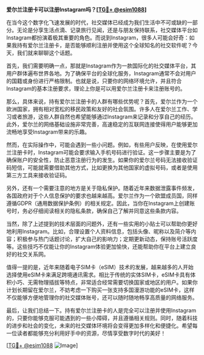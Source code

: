 **爱尔兰注册卡可以注册Instagram吗？[[TG💪+ @esim1088](https://t.me/s/esim1088)]**

在当今这个数字化飞速发展的时代，社交媒体已经成为我们生活中不可或缺的一部分。无论是分享生活点滴、记录旅行见闻，还是与朋友保持联系，社交媒体平台如Instagram都扮演着极其重要的角色。而说到Instagram，很多人可能会好奇：如果我持有爱尔兰注册卡，是否能够顺利注册并使用这个全球知名的社交软件呢？今天，我们就来聊聊这个话题。

首先，我们需要明确一点，那就是Instagram作为一款国际化的社交媒体平台，其用户群体遍布世界各地。为了确保平台的全球化服务，Instagram通常不会对用户的国籍或身份进行严格限制。也就是说，只要你的网络环境允许，并且符合Instagram的基本注册要求，理论上你是可以用爱尔兰注册卡来注册账号的。

那么，具体来说，持有爱尔兰注册卡的人群有哪些优势呢？首先，爱尔兰作为一个欧洲国家，拥有相对宽松的移民政策和友好的社会氛围。许多人在爱尔兰工作、学习或者旅游，这些人群自然也希望能够通过Instagram来记录和分享自己的经历。此外，爱尔兰的网络基础设施非常完善，高速稳定的互联网连接使得用户能够更加流畅地享受Instagram带来的乐趣。

然而，在实际操作中，可能会遇到一些小问题。例如，有些用户反映，在使用爱尔兰注册卡时，Instagram可能会要求输入手机号码进行验证。这一步骤主要是为了确保账户的安全性，防止恶意注册行为的发生。如果你的爱尔兰号码无法接收验证码短信，可能就需要借助其他方式，比如更换为其他国家的虚拟号码，或者是使用第三方工具来接收验证码。

另外，还有一个需要注意的地方是关于隐私保护。随着近年来数据泄露事件频发，各国政府对于个人信息保护的要求也越来越高。爱尔兰作为一个欧盟成员国，同样遵循GDPR（通用数据保护条例）的相关规定。因此，当你在Instagram上创建账号时，务必仔细阅读相关的隐私条款，确保自己了解并同意这些条款内容。

当然，除了上述提到的技术层面的问题外，还有一些实用的小贴士可以帮助你更好地利用Instagram。比如，合理设置个人资料信息，包括头像、昵称以及简介等内容；积极参与热门话题讨论，扩大自己的影响力；定期更新动态，保持账号活跃度等。这些技巧不仅能让你的Instagram体验更加愉快，还能帮助你在平台上建立良好的社交关系网。

值得一提的是，近年来随着电子SIM卡（eSIM）技术的发展，越来越多的人开始选择使用eSIM卡来满足跨境通讯需求。相比于传统的实体SIM卡，eSIM卡具有体积小巧、无需物理插拔等特点，非常适合经常需要切换国家或地区的用户。如果你计划长期留在爱尔兰，不妨考虑一下购买一张支持多国漫游功能的eSIM卡，这样不仅能够方便地管理你的社交媒体账号，还可以随时随地畅享高质量的网络服务。

最后，让我们总结一下。持有爱尔兰注册卡的人是完全可以注册并使用Instagram的，只要你能够克服可能遇到的一些小障碍，并且遵循相关规则。同时，随着科技的进步和社会的变化，未来的社交媒体环境将会变得更加多样化和便捷化。希望每一位读者都能够充分利用好手中的资源，尽情享受数字时代的美好！

[[TG💪+ @esim1088](https://t.me/s/esim1088) ![Image](https://i.postimg.cc/4NQfJmqS/Snipaste-2025-05-13-00-14-12.png)]